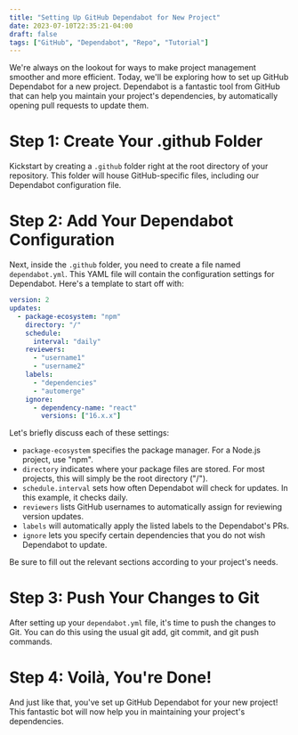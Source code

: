 ```yaml
---
title: "Setting Up GitHub Dependabot for New Project"
date: 2023-07-10T22:35:21-04:00
draft: false
tags: ["GitHub", "Dependabot", "Repo", "Tutorial"]
---
```


We're always on the lookout for ways to make project management smoother and more efficient. Today, we'll be exploring how to set up GitHub Dependabot for a new project. Dependabot is a fantastic tool from GitHub that can help you maintain your project's dependencies, by automatically opening pull requests to update them.

# Step 1: Create Your .github Folder

Kickstart by creating a `.github` folder right at the root directory of your repository. This folder will house GitHub-specific files, including our Dependabot configuration file.

# Step 2: Add Your Dependabot Configuration

Next, inside the `.github` folder, you need to create a file named `dependabot.yml`. This YAML file will contain the configuration settings for Dependabot. Here's a template to start off with:

```yaml
version: 2
updates:
  - package-ecosystem: "npm"
    directory: "/"
    schedule:
      interval: "daily"
    reviewers:
      - "username1"
      - "username2"
    labels:
      - "dependencies"
      - "automerge"
    ignore:
      - dependency-name: "react"
        versions: ["16.x.x"]
```

Let's briefly discuss each of these settings:

- `package-ecosystem` specifies the package manager. For a Node.js project, use "npm".
- `directory` indicates where your package files are stored. For most projects, this will simply be the root directory ("/").
- `schedule.interval` sets how often Dependabot will check for updates. In this example, it checks daily.
- `reviewers` lists GitHub usernames to automatically assign for reviewing version updates.
- `labels` will automatically apply the listed labels to the Dependabot's PRs.
- `ignore` lets you specify certain dependencies that you do not wish Dependabot to update.

Be sure to fill out the relevant sections according to your project's needs.

# Step 3: Push Your Changes to Git

After setting up your `dependabot.yml` file, it's time to push the changes to Git. You can do this using the usual git add, git commit, and git push commands.

# Step 4: Voilà, You're Done!

And just like that, you've set up GitHub Dependabot for your new project! This fantastic bot will now help you in maintaining your project's dependencies.